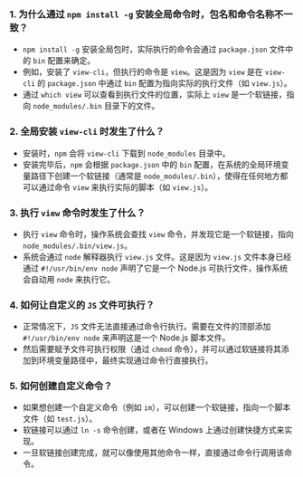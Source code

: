 
### 1. **为什么通过 `npm install -g` 安装全局命令时，包名和命令名称不一致？**
   - `npm install -g` 安装全局包时，实际执行的命令会通过 `package.json` 文件中的 `bin` 配置来确定。
   - 例如，安装了 `view-cli`，但执行的命令是 `view`。这是因为 `view` 是在 `view-cli` 的 `package.json` 中通过 `bin` 配置为指向实际的执行文件（如 `view.js`）。
   - 通过 `which view` 可以查看到执行文件的位置，实际上 `view` 是一个软链接，指向 `node_modules/.bin` 目录下的文件。

### 2. **全局安装 `view-cli` 时发生了什么？**
   - 安装时，`npm` 会将 `view-cli` 下载到 `node_modules` 目录中。
   - 安装完毕后，`npm` 会根据 `package.json` 中的 `bin` 配置，在系统的全局环境变量路径下创建一个软链接（通常是 `node_modules/.bin`），使得在任何地方都可以通过命令 `view` 来执行实际的脚本（如 `view.js`）。

### 3. **执行 `view` 命令时发生了什么？**
   - 执行 `view` 命令时，操作系统会查找 `view` 命令，并发现它是一个软链接，指向 `node_modules/.bin/view.js`。
   - 系统会通过 `node` 解释器执行 `view.js` 文件。这是因为 `view.js` 文件本身已经通过 `#!/usr/bin/env node` 声明了它是一个 Node.js 可执行文件，操作系统会自动用 `node` 来执行它。

### 4. **如何让自定义的 `JS` 文件可执行？**
   - 正常情况下，`JS` 文件无法直接通过命令行执行。需要在文件的顶部添加 `#!/usr/bin/env node` 来声明这是一个 Node.js 脚本文件。
   - 然后需要赋予文件可执行权限（通过 `chmod` 命令），并可以通过软链接将其添加到环境变量路径中，最终实现通过命令行直接执行。

### 5. **如何创建自定义命令？**
   - 如果想创建一个自定义命令（例如 `im`），可以创建一个软链接，指向一个脚本文件（如 `test.js`）。
   - 软链接可以通过 `ln -s` 命令创建，或者在 Windows 上通过创建快捷方式来实现。
   - 一旦软链接创建完成，就可以像使用其他命令一样，直接通过命令行调用该命令。

